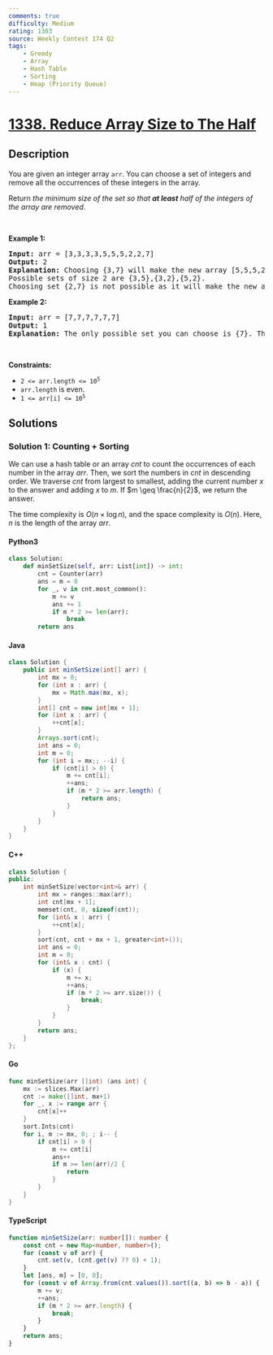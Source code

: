 ```yaml
---
comments: true
difficulty: Medium
rating: 1303
source: Weekly Contest 174 Q2
tags:
    - Greedy
    - Array
    - Hash Table
    - Sorting
    - Heap (Priority Queue)
---
```


<!-- problem:start -->

# [1338. Reduce Array Size to The Half](https://leetcode.com/problems/reduce-array-size-to-the-half)

## Description

<!-- description:start -->

<p>You are given an integer array <code>arr</code>. You can choose a set of integers and remove all the occurrences of these integers in the array.</p>

<p>Return <em>the minimum size of the set so that <strong>at least</strong> half of the integers of the array are removed</em>.</p>

<p>&nbsp;</p>
<p><strong class="example">Example 1:</strong></p>

<pre>
<strong>Input:</strong> arr = [3,3,3,3,5,5,5,2,2,7]
<strong>Output:</strong> 2
<strong>Explanation:</strong> Choosing {3,7} will make the new array [5,5,5,2,2] which has size 5 (i.e equal to half of the size of the old array).
Possible sets of size 2 are {3,5},{3,2},{5,2}.
Choosing set {2,7} is not possible as it will make the new array [3,3,3,3,5,5,5] which has a size greater than half of the size of the old array.
</pre>

<p><strong class="example">Example 2:</strong></p>

<pre>
<strong>Input:</strong> arr = [7,7,7,7,7,7]
<strong>Output:</strong> 1
<strong>Explanation:</strong> The only possible set you can choose is {7}. This will make the new array empty.
</pre>

<p>&nbsp;</p>
<p><strong>Constraints:</strong></p>

<ul>
	<li><code>2 &lt;= arr.length &lt;= 10<sup>5</sup></code></li>
	<li><code>arr.length</code> is even.</li>
	<li><code>1 &lt;= arr[i] &lt;= 10<sup>5</sup></code></li>
</ul>

<!-- description:end -->

## Solutions

<!-- solution:start -->

### Solution 1: Counting + Sorting

We can use a hash table or an array $\textit{cnt}$ to count the occurrences of each number in the array $\textit{arr}$. Then, we sort the numbers in $\textit{cnt}$ in descending order. We traverse $\textit{cnt}$ from largest to smallest, adding the current number $x$ to the answer and adding $x$ to $m$. If $m \geq \frac{n}{2}$, we return the answer.

The time complexity is $O(n \times \log n)$, and the space complexity is $O(n)$. Here, $n$ is the length of the array $\textit{arr}$.

<!-- tabs:start -->

#### Python3

```python
class Solution:
    def minSetSize(self, arr: List[int]) -> int:
        cnt = Counter(arr)
        ans = m = 0
        for _, v in cnt.most_common():
            m += v
            ans += 1
            if m * 2 >= len(arr):
                break
        return ans
```

#### Java

```java
class Solution {
    public int minSetSize(int[] arr) {
        int mx = 0;
        for (int x : arr) {
            mx = Math.max(mx, x);
        }
        int[] cnt = new int[mx + 1];
        for (int x : arr) {
            ++cnt[x];
        }
        Arrays.sort(cnt);
        int ans = 0;
        int m = 0;
        for (int i = mx;; --i) {
            if (cnt[i] > 0) {
                m += cnt[i];
                ++ans;
                if (m * 2 >= arr.length) {
                    return ans;
                }
            }
        }
    }
}
```

#### C++

```cpp
class Solution {
public:
    int minSetSize(vector<int>& arr) {
        int mx = ranges::max(arr);
        int cnt[mx + 1];
        memset(cnt, 0, sizeof(cnt));
        for (int& x : arr) {
            ++cnt[x];
        }
        sort(cnt, cnt + mx + 1, greater<int>());
        int ans = 0;
        int m = 0;
        for (int& x : cnt) {
            if (x) {
                m += x;
                ++ans;
                if (m * 2 >= arr.size()) {
                    break;
                }
            }
        }
        return ans;
    }
};
```

#### Go

```go
func minSetSize(arr []int) (ans int) {
	mx := slices.Max(arr)
	cnt := make([]int, mx+1)
	for _, x := range arr {
		cnt[x]++
	}
	sort.Ints(cnt)
	for i, m := mx, 0; ; i-- {
		if cnt[i] > 0 {
			m += cnt[i]
			ans++
			if m >= len(arr)/2 {
				return
			}
		}
	}
}
```

#### TypeScript

```ts
function minSetSize(arr: number[]): number {
    const cnt = new Map<number, number>();
    for (const v of arr) {
        cnt.set(v, (cnt.get(v) ?? 0) + 1);
    }
    let [ans, m] = [0, 0];
    for (const v of Array.from(cnt.values()).sort((a, b) => b - a)) {
        m += v;
        ++ans;
        if (m * 2 >= arr.length) {
            break;
        }
    }
    return ans;
}
```

<!-- tabs:end -->

<!-- solution:end -->

<!-- problem:end -->

